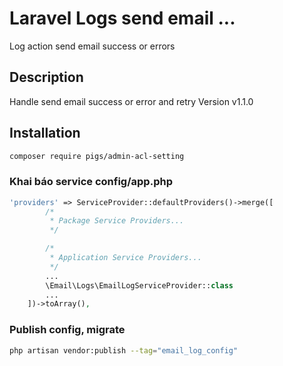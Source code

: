 # Laravel Logs send email ...

Log action send email success or errors


## Description

Handle send email success or error and retry
Version v1.1.0

## Installation

```bash
composer require pigs/admin-acl-setting
```

### Khai báo service  config/app.php
```php
'providers' => ServiceProvider::defaultProviders()->merge([
        /*
         * Package Service Providers...
         */

        /*
         * Application Service Providers...
         */
        ...
        \Email\Logs\EmailLogServiceProvider::class
        ...
    ])->toArray(),
```
### Publish config, migrate

```bash
php artisan vendor:publish --tag="email_log_config"
```